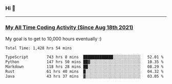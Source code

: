 ### Hi 🙂

---

### <a href="https://wakatime.com/@Eroxl">My All Time Coding Activity (Since Aug 18th 2021)</a>
My goal is to get to 10,000 hours eventually :)
<!--START_SECTION:waka-->

```txt
Total Time: 1,428 hrs 54 mins

TypeScript        743 hrs 8 mins  █████████████░░░░░░░░░░░░   52.01 %
Python            147 hrs 50 mins ██▓░░░░░░░░░░░░░░░░░░░░░░   10.35 %
Markdown          118 hrs 28 mins ██░░░░░░░░░░░░░░░░░░░░░░░   08.29 %
Rust              61 hrs 40 mins  █░░░░░░░░░░░░░░░░░░░░░░░░   04.32 %
Java              43 hrs 37 mins  ▓░░░░░░░░░░░░░░░░░░░░░░░░   03.05 %
```

<!--END_SECTION:waka-->
